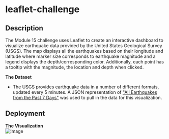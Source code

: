 # leaflet-challenge

## Description
The Module 15 challenge uses Leaflet to create an interactive dashboard to visualize earthquake data provided by the United States Geological Survey (USGS). The map displays all the earthquakes based on their longitude and latitude where marker size corresponds to earthquake magnitude and a legend displays the depth/corresponding color. Additionally, each point has a tooltip with the magnitude, the location and depth when clicked.

**The Dataset**<br>
* The USGS provides earthquake data in a number of different formats, updated every 5 minutes. A JSON representation of ["All Earthquakes from the Past 7 Days"](https://earthquake.usgs.gov/earthquakes/feed/v1.0/summary/all_week.geojson) was used to pull in the data for this visualization.

## Deployment


**The Visualization**<br>
![image](https://github.com/RachaelCaldwell/leaflet-challenge/assets/134207637/a326d278-e92f-41e1-bb0e-92e5c4b94122)
